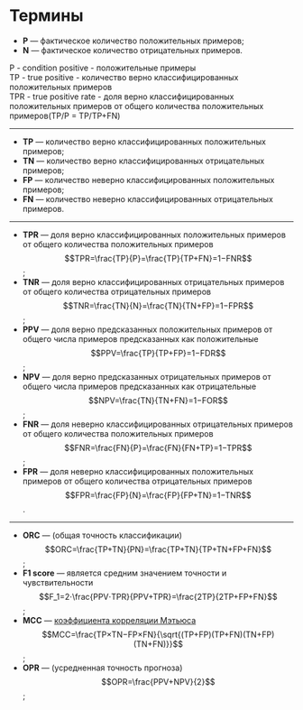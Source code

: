 # Термины

* **P** — фактическое количество положительных примеров;
* **N** — фактическое количество отрицательных примеров.

P - condition positive - положительные примеры  
TP - true positive - количество верно классифицированных положительных примеров  
TPR - true positive rate - доля верно классифицированных положительных примеров от общего количества положительных примеров(TP/P = TP/TP+FN)

---

* **TP** — количество верно классифицированных положительных примеров;
* **TN** — количество верно классифицированных отрицательных примеров;
* **FP** — количество неверно классифицированных положительных примеров;
* **FN** — количество неверно классифицированных отрицательных примеров.

---

* **TPR** — доля верно классифицированных положительных примеров от общего количества положительных примеров  
$$TPR=\frac{TP}{P}=\frac{TP}{TP+FN}=1−FNR$$;
* **TNR** — доля верно классифицированных отрицательных примеров от общего количества отрицательных примеров  
$$TNR=\frac{TN}{N}=\frac{TN}{TN+FP}=1−FPR$$;
* **PPV** — доля верно предсказанных положительных примеров от общего числа примеров предсказанных как положительные  
$$PPV=\frac{TP}{TP+FP}=1−FDR$$;
* **NPV** — доля верно предсказанных отрицательных примеров от общего числа примеров предсказанных как отрицательные  
$$NPV=\frac{TN}{TN+FN}=1−FOR$$;
* **FNR** — доля неверно классифицированных отрицательных примеров от общего количества положительных примеров  
$$FNR=\frac{FN}{P}=\frac{FN}{FN+TP}=1−TPR$$;
* **FPR** — доля неверно классифицированных положительных примеров от общего количества отрицательных примеров  
$$FPR=\frac{FP}{N}=\frac{FP}{FP+TN}=1−TNR$$.

---

* **ORC** — (общая точность классификации)  
$$ORC=\frac{TP+TN}{PN}=\frac{TP+TN}{TP+TN+FP+FN}$$;
* **F1 score** — является  средним значением точности и чувствительности  
$$F_1=2⋅\frac{PPV⋅TPR}{PPV+TPR}=\frac{2TP}{2TP+FP+FN}$$;
* **MCC** — [коэффициента корреляции Мэтьюса](https://en.wikipedia.org/wiki/Matthews_correlation_coefficient)  
$$MCC=\frac{TP×TN−FP×FN}{\sqrt{(TP+FP)(TP+FN)(TN+FP)(TN+FN)}}$$;
* **OPR** — (усредненная точность прогноза)  
$$OPR=\frac{PPV+NPV}{2}$$;